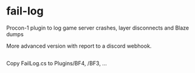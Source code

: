 fail-log
========

Procon-1 plugin to log game server crashes, layer disconnects and Blaze dumps

More advanced version with report to a discord webhook.

##
Copy FailLog.cs to Plugins/BF4, /BF3, ...
